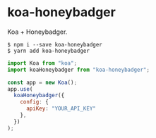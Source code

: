 # koa-honeybadger

Koa + Honeybadger.

```
$ npm i --save koa-honeybadger
$ yarn add koa-honeybadger
```

```js
import Koa from "koa";
import koaHoneybadger from "koa-honeybadger";

const app = new Koa();
app.use(
  koaHoneybadger({
    config: {
      apiKey: "YOUR_API_KEY"
    },
  })
);
```
